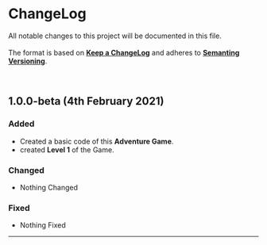 # ChangeLog

All notable changes to this project will be documented in this file.
<br /><br/>
The format is based on **[Keep a ChangeLog](https://keepachangelog.com/)** and adheres to **[Semanting Versioning](https://semver.org/)**.

<br />

## 1.0.0-beta (4th February 2021)

### Added

- Created a basic code of this **Adventure Game**.
- created **Level 1** of the Game.

### Changed

- Nothing Changed

### Fixed

- Nothing Fixed

<hr />
